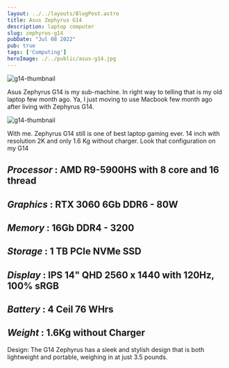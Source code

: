 ```yaml
---
layout: ../../layouts/BlogPost.astro
title: Asus Zephyrus G14
description: laptop computer
slug: zephyrus-g14
pubDate: "Jul 08 2022"
pub: true
tags: ['Computing']
heroImage: ./../public/asus-g14.jpg
---
```


![g14-thumbnail](https://drive.google.com/uc?export=view&id=1_icyVZZdeet-XX9dj256_6WLMdbqyXUV)

Asus Zephyrus G14 is my sub-machine. In right way to telling that is my old laptop few month ago. Ya, I just moving to use Macbook few month ago after living with Zephyrus G14.


![g14-thumbnail](https://drive.google.com/uc?export=view&id=1GBtRxYfrKpPHFyu32v-tSbpGsw_NRSj2)


With me. Zephyrus G14 still is one of best laptop gaming ever. 14 inch with resolution 2K and only 1.6 Kg without charger. Look that configuration on my G14

 __*Processor*__  : AMD R9-5900HS with 8 core and 16 thread
 ---
 __*Graphics*__   : RTX 3060 6Gb DDR6 - 80W
 ---
 __*Memory*__     : 16Gb DDR4 - 3200
 ---
 __*Storage*__    : 1 TB PCIe NVMe SSD
 ---
 __*Display*__    : IPS 14" QHD 2560 x 1440 with 120Hz, 100% sRGB
 ---
 __*Battery*__    : 4 Ceil 76 WHrs
 ---
 __*Weight*__     : 1.6Kg without Charger  
 ---  

Design: The G14 Zephyrus has a sleek and stylish design that is both lightweight and portable, weighing in at just 3.5 pounds.
